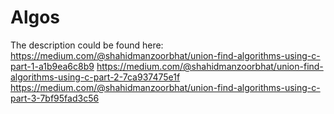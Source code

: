 # Algos
The description could be found here:
https://medium.com/@shahidmanzoorbhat/union-find-algorithms-using-c-part-1-a1b9ea6c8b9 
https://medium.com/@shahidmanzoorbhat/union-find-algorithms-using-c-part-2-7ca937475e1f
https://medium.com/@shahidmanzoorbhat/union-find-algorithms-using-c-part-3-7bf95fad3c56
